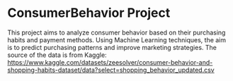 # ConsumerBehavior Project

This project aims to analyze consumer behavior based on their purchasing habits and payment methods. Using Machine Learning techniques, the aim is to predict purchasing patterns and improve marketing strategies.
The source of the data is from Kaggle: https://www.kaggle.com/datasets/zeesolver/consumer-behavior-and-shopping-habits-dataset/data?select=shopping_behavior_updated.csv

